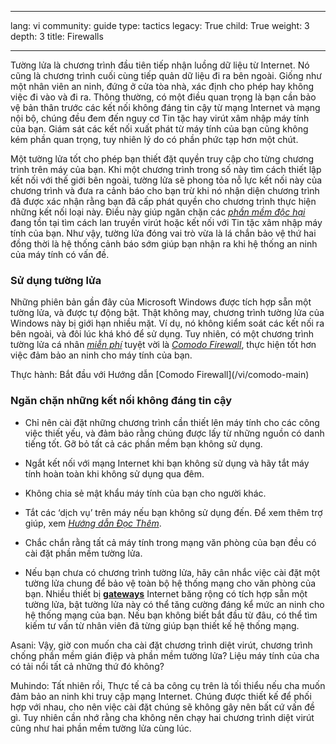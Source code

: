 

---

lang: vi
community: guide
type: tactics
legacy: True
child: True
weight: 3
depth: 3
title: Firewalls

---

Tường lửa là chương trình đầu tiên tiếp nhận luồng dữ liệu từ Internet. Nó cũng là chương trình cuối cùng tiếp quản dữ liệu đi ra bên ngoài. Giống như một nhân viên an ninh, đứng ở cửa tòa nhà, xác định cho phép hay không việc đi vào và đi ra. Thông thường, có một điều quan trọng là bạn cần bảo vệ bản thân trước các kết nối không đáng tin cậy từ mạng Internet và mạng nội bộ, chúng đều đem đến nguy cơ Tin tặc hay virút xâm nhập máy tính của bạn. Giám sát các kết nối xuất phát từ máy tính của bạn cũng không kém phần quan trọng, tuy nhiên lý do có phần phức tạp hơn một chút.

Một tường lửa tốt cho phép bạn thiết đặt quyền truy cập cho từng chương trình trên máy của bạn. Khi một chương trình trong số này tìm cách thiết lập kết nối với thế giới bên ngoài, tường lửa sẽ phong tỏa nỗ lực kết nối này của chương trình và đưa ra cảnh báo cho bạn trừ khi nó nhận diện chương trình đã được xác nhận rằng bạn đã cấp phát quyền cho chương trình thực hiện những kết nối loại này. Điều này giúp ngăn chặn các [*phần mềm độc hại*](/vi/glossary#Malware) đang tồn tại tìm cách lan truyền virút hoặc kết nối với Tin tặc xâm nhập máy tính của bạn. Như vậy, tường lửa đóng vai trò vừa là lá chắn bảo vệ thứ hai đồng thời là hệ thống cảnh báo sớm giúp bạn nhận ra khi hệ thống an ninh của máy tính có vấn đề.

### Sử dụng tường lửa ###

Những phiên bản gần đây của Microsoft Windows được tích hợp sẵn một tường lửa, và được tự động bật. Thật không may, chương trình tường lửa của Windows này bị giới hạn nhiều mặt. Ví dụ, nó không kiểm soát các kết nối ra bên ngoài, và đôi lúc khá khó để sử dụng. Tuy nhiên, có một chương trình tường lửa cá nhân [*miễn phí*](/vi/glossary#Freeware) tuyệt vời là [*Comodo Firewall*](/vi/glossary#Comodo_Firewall), thực hiện tốt hơn việc đảm bảo an ninh cho máy tính của bạn.

<div class=getstarted markdown=1>Thực hành: Bắt đầu với Hướng dẫn [Comodo Firewall](/vi/comodo-main)
</div>

### Ngăn chặn những kết nối không đáng tin cậy ###

- Chỉ nên cài đặt những chương trình cần thiết lên máy tính cho các công việc thiết yếu, và đảm bảo rằng chúng được lấy từ những nguồn có danh tiếng tốt. Gỡ bỏ tất cả các phần mềm bạn không sử dụng.

- Ngắt kết nối với mạng Internet khi bạn không sử dụng và hãy tắt máy tính hoàn toàn khi không sử dụng qua đêm.

- Không chia sẻ mật khẩu máy tính của bạn cho người khác.

- Tắt các ‘dịch vụ’ trên máy nếu bạn không sử dụng đến. Để xem thêm trợ giúp, xem [*Hướng dẫn Đọc Thêm*](/vi/chuong_1_5).

- Chắc chắn rằng tất cả máy tính trong mạng văn phòng của bạn đều có cài đặt phần mềm tường lửa.

- Nếu bạn chưa có chương trình tường lửa, hãy cân nhắc việc cài đặt một tường lửa chung để bảo vệ toàn bộ hệ thống mạng cho văn phòng của bạn. Nhiều thiết bị [**gateways**](/vi/glossary#Router) Internet băng rộng có tích hợp sẵn một tường lửa, bật tường lửa này có thể tăng cường đáng kể mức an ninh cho hệ thống mạng của bạn. Nếu bạn không biết bắt đầu từ đâu, có thể tìm kiếm tư vấn từ nhân viên đã từng giúp bạn thiết kế hệ thống mạng.

<div class=background markdown=1>
 Asani: Vậy, giờ con muốn cha cài đặt chương trình diệt virút, chương trình chống phần mềm gián điệp và phần mềm tường lửa? Liệu máy tính của cha có tải nổi tất cả những thứ đó không?

Muhindo: Tất nhiên rồi, Thực tế cả ba công cụ trên là tối thiểu nếu cha muốn đảm bảo an ninh khi truy cập mạng Internet. Chúng được thiết kế để phối hợp với nhau, cho nên việc cài đặt chúng sẽ không gây nên bất cứ vấn đề gì. Tuy nhiên cần nhớ rằng cha không nên chạy hai chương trình diệt virút cũng như hai phần mềm tường lửa cùng lúc.
</div>

